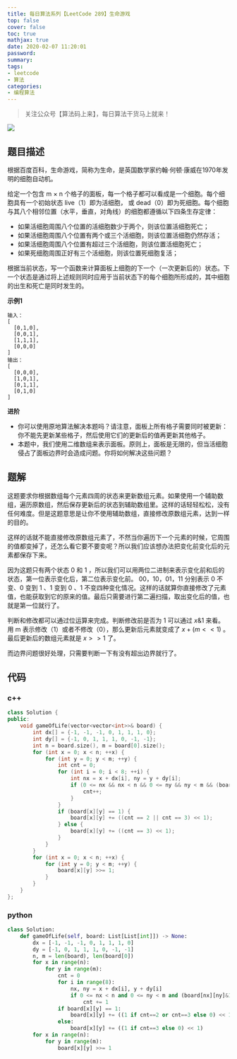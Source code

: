 ```yaml
---
title: 每日算法系列【LeetCode 289】生命游戏
top: false
cover: false
toc: true
mathjax: true
date: 2020-02-07 11:20:01
password:
summary:
tags:
- leetcode
- 算法
categories:
- 编程算法
---
```


> 关注公众号【算法码上来】，每日算法干货马上就来！

![](/medias/contact.jpg)

## 题目描述
根据百度百科，生命游戏，简称为生命，是英国数学家约翰·何顿·康威在1970年发明的细胞自动机。

给定一个包含 m × n 个格子的面板，每一个格子都可以看成是一个细胞。每个细胞具有一个初始状态 live（1）即为活细胞， 或 dead（0）即为死细胞。每个细胞与其八个相邻位置（水平，垂直，对角线）的细胞都遵循以下四条生存定律：

* 如果活细胞周围八个位置的活细胞数少于两个，则该位置活细胞死亡；
* 如果活细胞周围八个位置有两个或三个活细胞，则该位置活细胞仍然存活；
* 如果活细胞周围八个位置有超过三个活细胞，则该位置活细胞死亡；
* 如果死细胞周围正好有三个活细胞，则该位置死细胞复活；

根据当前状态，写一个函数来计算面板上细胞的下一个（一次更新后的）状态。下一个状态是通过将上述规则同时应用于当前状态下的每个细胞所形成的，其中细胞的出生和死亡是同时发生的。

**示例1**
```text
输入：
[
  [0,1,0],
  [0,0,1],
  [1,1,1],
  [0,0,0]
]
输出：
[
  [0,0,0],
  [1,0,1],
  [0,1,1],
  [0,1,0]
]
```

**进阶**
* 你可以使用原地算法解决本题吗？请注意，面板上所有格子需要同时被更新：你不能先更新某些格子，然后使用它们的更新后的值再更新其他格子。
* 本题中，我们使用二维数组来表示面板。原则上，面板是无限的，但当活细胞侵占了面板边界时会造成问题。你将如何解决这些问题？

## 题解
这题要求你根据数组每个元素四周的状态来更新数组元素。如果使用一个辅助数组，遍历原数组，然后保存更新后的状态到辅助数组里。这样的话轻轻松松，没有任何难度。但是这题意思是让你不使用辅助数组，直接修改原数组元素，达到一样的目的。

这样的话就不能直接修改原数组元素了，不然当你遍历下一个元素的时候，它周围的值都变掉了，还怎么看它要不要变呢？所以我们应该想办法把变化前变化后的元素都保存下来。

因为这题只有两个状态 0 和 1 ，所以我们可以用两位二进制来表示变化前和后的状态，第一位表示变化后，第二位表示变化前。 00，10，01，11 分别表示 0 不变、0 变到 1 、1 变到 0 、1 不变四种变化情况。这样的话就算你直接修改了元素值，也能获取到它的原来的值。最后只需要进行第二遍扫描，取出变化后的值，也就是第一位就行了。

判断和修改都可以通过位运算来完成。判断修改前是否为 1 可以通过 $x\&1$ 来看。用 m 表示修改（1）或者不修改（0），那么更新后元素就变成了 $x + (m << 1)$ 。最后更新后的数组元素就是 $x >> 1$ 了。

而边界问题很好处理，只需要判断一下有没有超出边界就行了。

## 代码
### c++
```cpp
class Solution {
public:
    void gameOfLife(vector<vector<int>>& board) {
        int dx[] = {-1, -1, -1, 0, 1, 1, 1, 0};
        int dy[] = {-1, 0, 1, 1, 1, 0, -1, -1};
        int n = board.size(), m = board[0].size();
        for (int x = 0; x < n; ++x) {
            for (int y = 0; y < m; ++y) {
                int cnt = 0;
                for (int i = 0; i < 8; ++i) {
                    int nx = x + dx[i], ny = y + dy[i];
                    if (0 <= nx && nx < n && 0 <= ny && ny < m && (board[nx][ny]&1)) {
                        cnt++;
                    }
                }
                if (board[x][y] == 1) {
                    board[x][y] += ((cnt == 2 || cnt == 3) << 1);
                } else {
                    board[x][y] += ((cnt == 3) << 1);
                }
            }
        }
        for (int x = 0; x < n; ++x) {
            for (int y = 0; y < m; ++y) {
                board[x][y] >>= 1;
            }
        }
    }
};
```

### python
```python
class Solution:
    def gameOfLife(self, board: List[List[int]]) -> None:
        dx = [-1, -1, -1, 0, 1, 1, 1, 0]
        dy = [-1, 0, 1, 1, 1, 0, -1, -1]
        n, m = len(board), len(board[0])
        for x in range(n):
            for y in range(m):
                cnt = 0
                for i in range(8):
                    nx, ny = x + dx[i], y + dy[i]
                    if 0 <= nx < n and 0 <= ny < m and (board[nx][ny]&1) != 0:
                        cnt += 1
                if board[x][y] == 1:
                    board[x][y] += ((1 if cnt==2 or cnt==3 else 0) << 1)
                else:
                    board[x][y] += ((1 if cnt==3 else 0) << 1)
        for x in range(n):
            for y in range(m):
                board[x][y] >>= 1
```